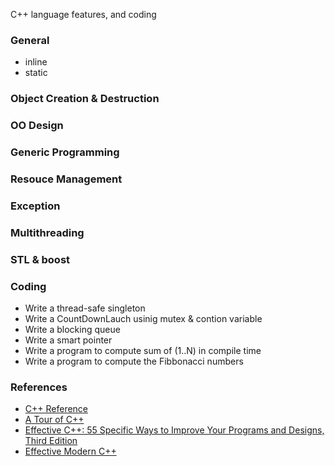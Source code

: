 C++ language features, and coding

### General
* inline
* static

### Object Creation & Destruction

### OO Design

### Generic Programming

### Resouce Management

### Exception

### Multithreading

### STL & boost

### Coding
* Write a thread-safe singleton
* Write a CountDownLauch usinig mutex & contion variable
* Write a blocking queue
* Write a smart pointer
* Write a program to compute sum of (1..N) in compile time
* Write a program to compute the Fibbonacci numbers

### References
* [C++ Reference](http://www.cplusplus.com/reference)
* [A Tour of C++](http://techbus.safaribooksonline.com/book/programming/cplusplus/9780133549041)
* [Effective C++: 55 Specific Ways to Improve Your Programs and Designs, Third Edition](http://techbus.safaribooksonline.com/0321334876/ibk01-toc?percentage=0&reader=html)
* [Effective Modern C++](http://techbus.safaribooksonline.com/book/programming/cplusplus/9781491908419)
